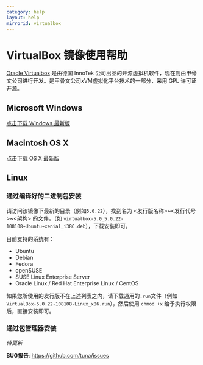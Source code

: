 ```yaml
---
category: help
layout: help
mirrorid: virtualbox
---
```


# VirtualBox 镜像使用帮助

[Oracle Virtualbox](https://www.virtualbox.org/) 是由德国 InnoTek 公司出品的开源虚拟机软件，现在则由甲骨文公司进行开发。是甲骨文公司xVM虚拟化平台技术的一部分，采用 GPL 许可证开源。

## Microsoft Windows

[点击下载 Windows 最新版](https://mirrors.tuna.tsinghua.edu.cn/virtualbox/virtualbox-Win-latest.exe)


## Macintosh OS X

[点击下载 OS X 最新版](https://mirrors.tuna.tsinghua.edu.cn/virtualbox/virtualbox-osx-latest.dmg)

## Linux

### 通过编译好的二进制包安装

请访问该镜像下最新的目录（例如`5.0.22`），找到名为 <发行版名称>~<发行代号>~<架构> 的文件，（如 `virtualbox-5.0_5.0.22-108108~Ubuntu~xenial_i386.deb`），下载安装即可。

目前支持的系统有：
* Ubuntu 
* Debian
* Fedora
* openSUSE
* SUSE Linux Enterprise Server
* Oracle Linux / Red Hat Enterprise Linux / CentOS

如果您所使用的发行版不在上述列表之内，请下载通用的`.run`文件（例如`VirtualBox-5.0.22-108108-Linux_x86.run`），然后使用 `chmod +x` 给予执行权限后，直接安装即可。

### 通过包管理器安装 

_待更新_

**BUG报告**: <https://github.com/tuna/issues>

